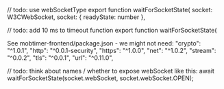 // todo: use webSocketType
export function waitForSocketState(
socket: W3CWebSocket,
socket: { readyState: number },

// todo: add 10 ms to timeout function
export function waitForSocketState(

See mobtimer-frontend/package.json - we might not need:
"crypto": "^1.0.1",
"http": "^0.0.1-security",
"https": "^1.0.0",
"net": "^1.0.2",
"stream": "^0.0.2",
"tls": "^0.0.1",
"url": "^0.11.0",

// todo: think about names / whether to expose webSocket like this:
await waitForSocketState(socket.webSocket, socket.webSocket.OPEN);
